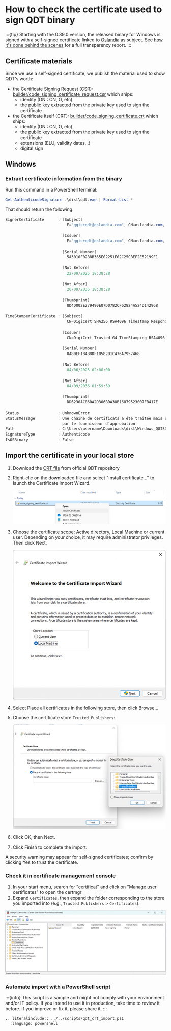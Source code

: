 # How to check the certificate used to sign QDT binary

:::{tip}
Starting with the 0.39.0 version, the released binary for Windows is signed with a self-signed certificate linked to [Oslandia](https://oslandia.com/) as subject. See [how it's done behind the scenes](../development/signing_binary.md) for a full transparency report.
:::

## Certificate materials

Since we use a self-signed certificate, we publish the material used to show QDT's worth:

- the Certificate Signing Request (CSR): [builder/code_signing_certificate_request.csr](https://github.com/qgis-deployment/qgis-deployment-toolbelt-cli/blob/main/builder/code_signing_certificate_request.csr) which ships:
    - identity (DN : CN, O, etc)
    - the public key extracted from the private key used to sign the certificate
- the Certificate itself (CRT): [builder/code_signing_certificate.crt](https://github.com/qgis-deployment/qgis-deployment-toolbelt-cli/blob/main/builder/code_signing_certificate.crt) which ships:
    - identity (DN : CN, O, etc)
    - the public key extracted from the private key used to sign the certificate
    - extensions (ELU, validity dates...)
    - digital sign

## Windows

### Extract certificate information from the binary

Run this command in a PowerShell terminal:

```powershell
Get-AuthenticodeSignature .\dist\qdt.exe | Format-List *
```

That should return the following:

```powershell
SignerCertificate      : [Subject]
                           E="qgis+qdt@oslandia.com", CN=oslandia.com, O=Oslandia, L=Paris, S=Ãle-de-France, C=FR

                         [Issuer]
                           E="qgis+qdt@oslandia.com", CN=oslandia.com, O=Oslandia, L=Paris, S=Ãle-de-France, C=FR

                         [Serial Number]
                           5A3010F0288B365E02251F02C25CBEF2E52199F1

                         [Not Before]
                           22/09/2025 18:38:28

                         [Not After]
                           20/09/2035 18:38:28

                         [Thumbprint]
                           8D4D002E279490E07D0782CF62824A524D142968

TimeStamperCertificate : [Subject]
                           CN=DigiCert SHA256 RSA4096 Timestamp Responder 2025 1, O="DigiCert, Inc.", C=US

                         [Issuer]
                           CN=DigiCert Trusted G4 TimeStamping RSA4096 SHA256 2025 CA1, O="DigiCert, Inc.", C=US

                         [Serial Number]
                           0A80EF184B8DF10582D1C476A7957468

                         [Not Before]
                           04/06/2025 02:00:00

                         [Not After]
                           04/09/2036 01:59:59

                         [Thumbprint]
                           DD6230AC860A2D306BDA38B16879523007FB417E

Status                 : UnknownError
StatusMessage          : Une chaîne de certificats a été traitée mais s’est terminée par un certificat racine qui n’est pas approuvé
                         par le fournisseur d’approbation
Path                   : C:\Users\username\Downloads\dist\Windows_QGISDeploymentToolbelt_0-39-0.exe
SignatureType          : Authenticode
IsOSBinary             : False
```

## Import the certificate in your local store

1. Download the [CRT file](https://raw.githubusercontent.com/qgis-deployment/qgis-deployment-toolbelt-cli/refs/heads/main/builder/code_signing_certificate.crt) from official QDT repository
1. Right-clic on the downloaded file and select "Install certificate..." to launch the Certificate Import Wizard.

    ![Windows - CRT contect menu](../static/windows_certificate_crt-context-menu_install.png)

1. Choose the certificate scope: Active directory, Local Machine or current user. Depending on your choice, it may require administrator privileges. Then click Next.

    ![Windows - Certificat import wizard](../static/windows_certificate_import_wizard.png)

1. Select Place all certificates in the following store, then click Browse...
1. Choose the certificate store `Trusted Publishers`:

    ![Windows - Certificat import wizard - Select store](../static/windows_certificate_import_wizard_store_selection.png)

1. Click OK, then Next.
1. Click Finish to complete the import.

A security warning may appear for self-signed certificates; confirm by clicking Yes to trust the certificate.

### Check it in certificate management console

1. In your start menu, search for "certificat" and click on "Manage user certificates" to open the certmgr
1. Expand `Certificates`, then expand the folder corresponding to the store you imported into (e.g., `Trusted Publishers` > `Certificates`).

![Windows - Certificate manager](../static/windows_certificate_manager_view.png)

### Automate import with a PowerShell script

:::{info}
This script is a sample and might not comply with your environment and/or IT policy. If you intend to use it in production, take time to review it before. If you improve or fix it, please share it.
:::

```{eval-rst}
.. literalinclude:: ../../scripts/qdt_crt_import.ps1
  :language: powershell
```
